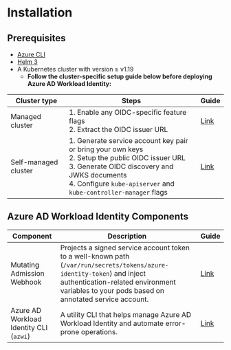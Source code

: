 # Installation

## Prerequisites

*   [Azure CLI][1]
*   [Helm 3][2]
*   A Kubernetes cluster with version ≥ v1.19
    *   **Follow the cluster-specific setup guide below before deploying Azure AD Workload Identity:**

| Cluster type         | Steps                                                                                                                                                                                                                    | Guide     |
| -------------------- | ------------------------------------------------------------------------------------------------------------------------------------------------------------------------------------------------------------------------ | --------- |
| Managed cluster      | 1. Enable any OIDC-specific feature flags<br>2. Extract the OIDC issuer URL                                                                                                                                              | [Link][3] |
| Self-managed cluster | 1. Generate service account key pair or bring your own keys<br>2. Setup the public OIDC issuer URL<br>3. Generate OIDC discovery and JWKS documents<br>4. Configure `kube-apiserver` and `kube-controller-manager` flags | [Link][4] |

## Azure AD Workload Identity Components

| Component                               | Description                                                                                                                                                                                                            | Guide     |
| --------------------------------------- | ---------------------------------------------------------------------------------------------------------------------------------------------------------------------------------------------------------------------- | --------- |
| Mutating Admission Webhook              | Projects a signed service account token to a well-known path (`/var/run/secrets/tokens/azure-identity-token`) and inject authentication-related environment variables to your pods based on annotated service account. | [Link][5] |
| Azure AD Workload Identity CLI (`azwi`) | A utility CLI that helps manage Azure AD Workload Identity and automate error-prone operations.                                                                                                                        | [Link][6] |

[1]: https://docs.microsoft.com/en-us/cli/azure/install-azure-cli

[2]: https://helm.sh/docs/intro/install/

[3]: ./installation/managed-clusters.md

[4]: ./installation/self-managed-clusters.md

[5]: ./installation/mutating-admission-webhook.md

[6]: ./installation/azwi.md
